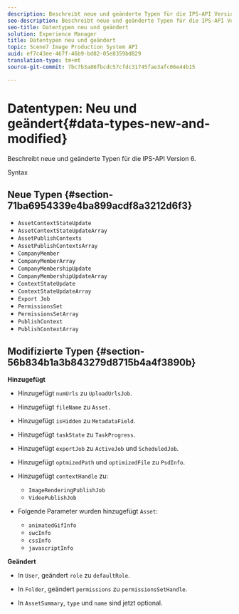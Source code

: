 ```yaml
---
description: Beschreibt neue und geänderte Typen für die IPS-API Version 6.
seo-description: Beschreibt neue und geänderte Typen für die IPS-API Version 6.
seo-title: Datentypen neu und geändert
solution: Experience Manager
title: Datentypen neu und geändert
topic: Scene7 Image Production System API
uuid: ef7c43ee-467f-46b9-bd82-05e8359bd829
translation-type: tm+mt
source-git-commit: 7bc7b3a86fbcdc57cfdc31745fae3afc06e44b15

---
```



# Datentypen: Neu und geändert{#data-types-new-and-modified}

Beschreibt neue und geänderte Typen für die IPS-API Version 6.

Syntax

## Neue Typen {#section-71ba6954339e4ba899acdf8a3212d6f3}

* `AssetContextStateUpdate`
* `AssetContextStateUpdateArray`
* `AssetPublishContexts`
* `AssetPublishContextsArray`
* `CompanyMember`
* `CompanyMemberArray`
* `CompanyMembershipUpdate`
* `CompanyMembershipUpdateArray`
* `ContextStateUpdate`
* `ContextStateUpdateArray`
* `Export Job`
* `PermissionsSet`
* `PermissionsSetArray`
* `PublishContext`
* `PublishContextArray`

## Modifizierte Typen {#section-56b834b1a3b843279d8715b4a4f3890b}

**Hinzugefügt**

* Hinzugefügt `numUrls` zu `UploadUrlsJob`.

* Hinzugefügt `fileName` zu `Asset.`

* Hinzugefügt `isHidden` zu `MetadataField`.

* Hinzugefügt `taskState` zu `TaskProgress`.

* Hinzugefügt `exportJob` zu `ActiveJob` und `ScheduledJob`.

* Hinzugefügt `optmizedPath` und `optimizedFile` zu `PsdInfo`.

* Hinzugefügt `contextHandle` zu:

   * `ImageRenderingPublishJob`
   * `VideoPublishJob`

* Folgende Parameter wurden hinzugefügt `Asset`:

   * `animatedGifInfo`
   * `swcInfo`
   * `cssInfo`
   * `javascriptInfo`

**Geändert**

* In `User`, geändert `role` zu `defaultRole`.

* In `Folder`, geändert `permissions` zu `permissionsSetHandle`.

* In `AssetSummary`, `type` und `name` sind jetzt optional.


